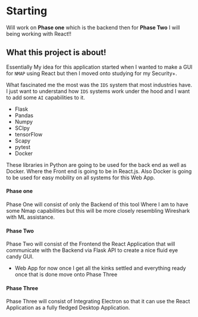 # Starting 
Will work on **Phase one** which is the backend then for **Phase Two** I will being working with React!!

## What this project is about!

Essentially My idea for this application started when I wanted to make a GUI for `NMAP` using React but then I moved onto studying for my Security+. 

What fascinated me the most was the `IDS` system that most industries have. I just want to understand how `IDS` systems work under the hood and I want to add some `AI` capabilities to it.


- Flask 
- Pandas
- Numpy
- SCIpy
- tensorFlow
- Scapy
- pytest
- Docker

These libraries in Python are going to be used for the back end as well as Docker. Where the Front end is going to be in React.js. Also Docker is going to be used for easy mobility on all systems for this Web App.

#### Phase one

Phase One will consist of only the Backend of this tool Where I am to have some Nmap capabilities but this will be more closely resembling Wireshark with ML assistance. 

#### Phase Two 

Phase Two will consist of the Frontend the React Application that will communicate with the Backend via Flask API to create a nice fluid eye candy GUI.

- Web App for now once I get all the kinks settled and everything ready once that is done move onto Phase Three

#### Phase Three

Phase Three will consist of Integrating Electron so that it can use the React Application as a fully fledged Desktop Application. 
